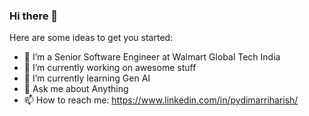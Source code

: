 ### Hi there 👋

Here are some ideas to get you started:

- 🔭 I’m a Senior Software Engineer at Walmart Global Tech India
- 🔭 I’m currently working on awesome stuff
- 🌱 I’m currently learning Gen AI
- 💬 Ask me about Anything
- 📫 How to reach me: https://www.linkedin.com/in/pydimarriharish/
